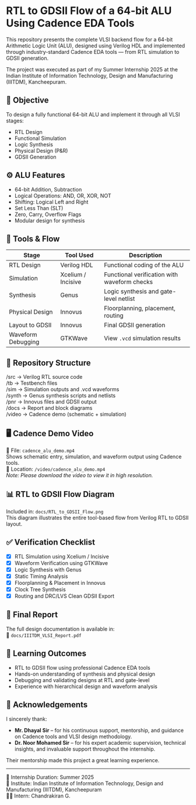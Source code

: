 # RTL to GDSII Flow of a 64-bit ALU Using Cadence EDA Tools

This repository presents the complete VLSI backend flow for a 64-bit Arithmetic Logic Unit (ALU), designed using Verilog HDL and implemented through industry-standard Cadence EDA tools — from RTL simulation to GDSII generation.

The project was executed as part of my Summer Internship 2025 at the Indian Institute of Information Technology, Design and Manufacturing (IIITDM), Kancheepuram.

## 🧠 Objective

To design a fully functional 64-bit ALU and implement it through all VLSI stages:
- RTL Design  
- Functional Simulation  
- Logic Synthesis  
- Physical Design (P&R)  
- GDSII Generation

## ⚙️ ALU Features

- 64-bit Addition, Subtraction  
- Logical Operations: AND, OR, XOR, NOT  
- Shifting: Logical Left and Right  
- Set Less Than (SLT)  
- Zero, Carry, Overflow Flags  
- Modular design for synthesis  

## 🧰 Tools & Flow

| Stage                | Tool Used           | Description                                     |
|---------------------|---------------------|-------------------------------------------------|
| RTL Design          | Verilog HDL         | Functional coding of the ALU                    |
| Simulation          | Xcelium / Incisive  | Functional verification with waveform checks    |
| Synthesis           | Genus               | Logic synthesis and gate-level netlist          |
| Physical Design     | Innovus             | Floorplanning, placement, routing               |
| Layout to GDSII     | Innovus             | Final GDSII generation                          |
| Waveform Debugging  | GTKWave             | View `.vcd` simulation results                  |

## 📁 Repository Structure

/src         → Verilog RTL source code  
/tb          → Testbench files  
/sim         → Simulation outputs and .vcd waveforms  
/synth       → Genus synthesis scripts and netlists  
/pnr         → Innovus files and GDSII output  
/docs        → Report and block diagrams  
/video       → Cadence demo (schematic + simulation)  

## 🖥️ Cadence Demo Video

🎥 File: `cadence_alu_demo.mp4`  
Shows schematic entry, simulation, and waveform output using Cadence tools.  
📁 Location: `/video/cadence_alu_demo.mp4`  
*Note: Please download the video to view it in high resolution.*

## 📊 RTL to GDSII Flow Diagram

Included in: `docs/RTL_to_GDSII_Flow.png`  
This diagram illustrates the entire tool-based flow from Verilog RTL to GDSII layout.

## ✅ Verification Checklist

- [x] RTL Simulation using Xcelium / Incisive  
- [x] Waveform Verification using GTKWave  
- [x] Logic Synthesis with Genus  
- [x] Static Timing Analysis  
- [x] Floorplanning & Placement in Innovus  
- [x] Clock Tree Synthesis  
- [x] Routing and DRC/LVS Clean GDSII Export  

## 📄 Final Report

The full design documentation is available in:  
📄 `docs/IIITDM_VLSI_Report.pdf`

## 📘 Learning Outcomes

- RTL to GDSII flow using professional Cadence EDA tools  
- Hands-on understanding of synthesis and physical design  
- Debugging and validating designs at RTL and gate-level  
- Experience with hierarchical design and waveform analysis  

## 🙏 Acknowledgements

I sincerely thank:

- **Mr. Dhayal Sir** – for his continuous support, mentorship, and guidance on Cadence tools and VLSI design methodology.
- **Dr. Noor Mohamed Sir** – for his expert academic supervision, technical insights, and invaluable support throughout the internship.

Their mentorship made this project a great learning experience.

---

📌 Internship Duration: Summer 2025  
🏫 Institute: Indian Institute of Information Technology, Design and Manufacturing (IIITDM), Kancheepuram  
👨‍💻 Intern: Chandrakiran G.

